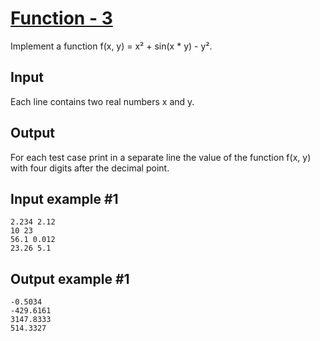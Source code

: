 # [Function - 3](https://www.e-olymp.com/en/contests/9646/problems/84662)
Implement a function f(x, y) = x² + sin(x * y) - y².

## Input
Each line contains two real numbers x and y.

## Output
For each test case print in a separate line the value of the function f(x, y) with four digits after the decimal point.

## Input example #1
```
2.234 2.12
10 23
56.1 0.012
23.26 5.1
```

## Output example #1
```
-0.5034
-429.6161
3147.8333
514.3327
```

